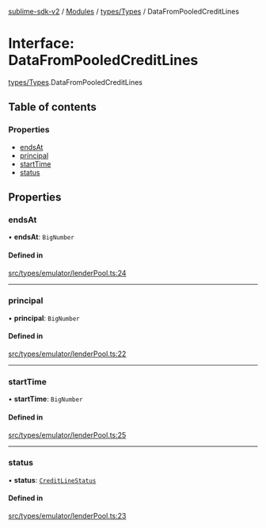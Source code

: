 [sublime-sdk-v2](../README.md) / [Modules](../modules.md) / [types/Types](../modules/types_Types.md) / DataFromPooledCreditLines

# Interface: DataFromPooledCreditLines

[types/Types](../modules/types_Types.md).DataFromPooledCreditLines

## Table of contents

### Properties

- [endsAt](types_Types.DataFromPooledCreditLines.md#endsat)
- [principal](types_Types.DataFromPooledCreditLines.md#principal)
- [startTime](types_Types.DataFromPooledCreditLines.md#starttime)
- [status](types_Types.DataFromPooledCreditLines.md#status)

## Properties

### endsAt

• **endsAt**: `BigNumber`

#### Defined in

[src/types/emulator/lenderPool.ts:24](https://github.com/sublime-finance/sublime-sdk/blob/cbfce7e/src/types/emulator/lenderPool.ts#L24)

___

### principal

• **principal**: `BigNumber`

#### Defined in

[src/types/emulator/lenderPool.ts:22](https://github.com/sublime-finance/sublime-sdk/blob/cbfce7e/src/types/emulator/lenderPool.ts#L22)

___

### startTime

• **startTime**: `BigNumber`

#### Defined in

[src/types/emulator/lenderPool.ts:25](https://github.com/sublime-finance/sublime-sdk/blob/cbfce7e/src/types/emulator/lenderPool.ts#L25)

___

### status

• **status**: [`CreditLineStatus`](../enums/types_Types.CreditLineStatus.md)

#### Defined in

[src/types/emulator/lenderPool.ts:23](https://github.com/sublime-finance/sublime-sdk/blob/cbfce7e/src/types/emulator/lenderPool.ts#L23)
